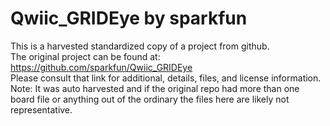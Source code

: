 
# Qwiic_GRIDEye by sparkfun  
This is a harvested standardized copy of a project from github.  
The original project can be found at:  
https://github.com/sparkfun/Qwiic_GRIDEye  
Please consult that link for additional, details, files, and license information.  
Note: It was auto harvested and if the original repo had more than one board file or anything out of the ordinary the files here are likely not representative.  
    